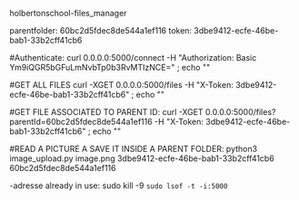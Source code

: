 holbertonschool-files_manager

parentfolder: 60bc2d5fdec8de544a1ef116
token: 3dbe9412-ecfe-46be-bab1-33b2cff41cb6

#Authenticate: 
curl 0.0.0.0:5000/connect -H "Authorization: Basic Ym9iQGR5bGFuLmNvbTp0b3RvMTIzNCE=" ; echo ""

#GET ALL FILES
curl -XGET 0.0.0.0:5000/files -H "X-Token: 3dbe9412-ecfe-46be-bab1-33b2cff41cb6" ; echo ""

#GET FILE ASSOCIATED TO PARENT ID:
curl -XGET 0.0.0.0:5000/files?parentId=60bc2d5fdec8de544a1ef116 -H "X-Token: 3dbe9412-ecfe-46be-bab1-33b2cff41cb6" ; echo ""

#READ A PICTURE A SAVE IT INSIDE A PARENT FOLDER:
python3 image_upload.py image.png 3dbe9412-ecfe-46be-bab1-33b2cff41cb6 60bc2d5fdec8de544a1ef116



-adresse already in use:
sudo kill -9 `sudo lsof -t -i:5000`